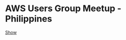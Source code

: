 # AWS Users Group Meetup - Philippines

[Show](https://carlsonorozco.github.io/aws-meetup-20190926/)
